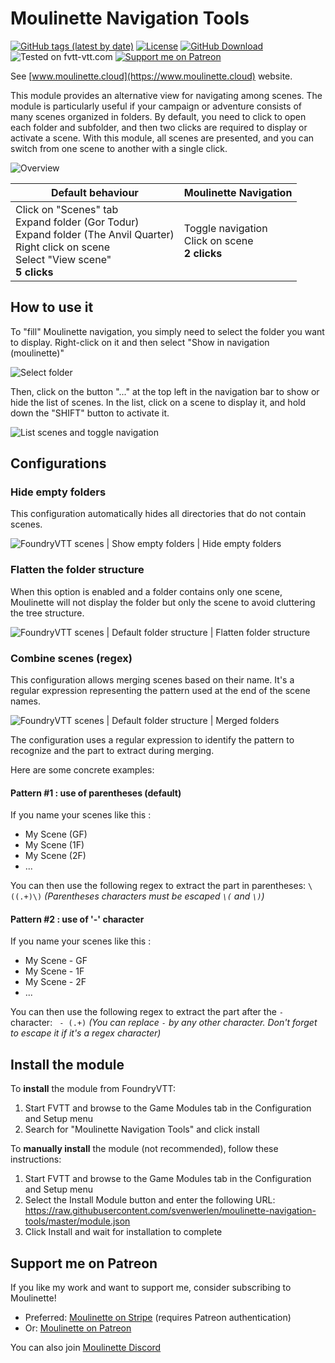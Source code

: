 # Moulinette Navigation Tools

[![GitHub tags (latest by date)](https://img.shields.io/github/v/tag/SvenWerlen/moulinette-navigation-tools)](https://github.com/SvenWerlen/moulinette-navigation-tools/releases)
[![License](https://img.shields.io/github/license/SvenWerlen/moulinette-navigation-tools)](https://github.com/SvenWerlen/moulinette-navigation-tools/LICENSE.txt)
[![GitHub Download](https://img.shields.io/badge/foundryvtt-Download-important)](#install)
![Tested on fvtt-vtt.com](https://img.shields.io/badge/Forge-Supported-green)
[![Support me on Patreon](https://img.shields.io/badge/patreon-Support%20me-informational)](https://www.patreon.com/moulinette)

See [www.moulinette.cloud](https://www.moulinette.cloud) website.

This module provides an alternative view for navigating among scenes. The module is particularly useful if your campaign or adventure consists of many scenes organized in folders. By default, you need to click to open each folder and subfolder, and then two clicks are required to display or activate a scene. With this module, all scenes are presented, and you can switch from one scene to another with a single click.

![Overview](docs/overview-annotated.jpg)


| Default behaviour | Moulinette Navigation |
| ----     | ----     |
| Click on "Scenes" tab<br>Expand folder (Gor Todur)<br>Expand folder (The Anvil Quarter)<br>Right click on scene<br> Select "View scene"<br>**5 clicks**   | Toggle navigation<br>Click on scene<br>**2 clicks**  |

## <a name="use"/>How to use it

To "fill" Moulinette navigation, you simply need to select the folder you want to display. Right-click on it and then select "Show in navigation (moulinette)"

![Select folder](docs/select-folder.jpg)

Then, click on the button "..." at the top left in the navigation bar to show or hide the list of scenes.
In the list, click on a scene to display it, and hold down the "SHIFT" button to activate it.

![List scenes and toggle navigation](docs/toggle-navigation.jpg)

## <a name="configurations"/>Configurations

### Hide empty folders

This configuration automatically hides all directories that do not contain scenes.

![FoundryVTT scenes | Show empty folders | Hide empty folders](docs/show-hide-empty-folders.jpg)

### Flatten the folder structure

When this option is enabled and a folder contains only one scene, Moulinette will not display the folder but only the scene to avoid cluttering the tree structure.

![FoundryVTT scenes | Default folder structure | Flatten folder structure](docs/flatten-folder-structure.jpg)

### Combine scenes (regex)

This configuration allows merging scenes based on their name. It's a regular expression representing the pattern used at the end of the scene names. 

![FoundryVTT scenes | Default folder structure | Merged folders](docs/merged-folders.jpg)

The configuration uses a regular expression to identify the pattern to recognize and the part to extract during merging.

Here are some concrete examples:

#### Pattern #1 : use of parentheses (default)

If you name your scenes like this : 
* My Scene (GF)
* My Scene (1F)
* My Scene (2F)
* ...

You can then use the following regex to extract the part in parentheses: ```\((.+)\)```
_(Parentheses characters must be escaped `\(` and `\)`)_

#### Pattern #2 : use of '-' character

If you name your scenes like this : 
* My Scene - GF
* My Scene - 1F
* My Scene - 2F
* ...

You can then use the following regex to extract the part after the `-` character: ``` - (.+)```
_(You can replace `-` by any other character. Don't forget to escape it if it's a regex character)_


## <a name="install"/>Install the module

To **install** the module from FoundryVTT:
1. Start FVTT and browse to the Game Modules tab in the Configuration and Setup menu
2. Search for "Moulinette Navigation Tools" and click install

To **manually install** the module (not recommended), follow these instructions:
1. Start FVTT and browse to the Game Modules tab in the Configuration and Setup menu
2. Select the Install Module button and enter the following URL: https://raw.githubusercontent.com/svenwerlen/moulinette-navigation-tools/master/module.json
3. Click Install and wait for installation to complete 

## <a name="support"/>Support me on Patreon

If you like my work and want to support me, consider subscribing to Moulinette!

* Preferred: [Moulinette on Stripe](https://assets.moulinette.cloud/pricing) (requires Patreon authentication)
* Or: [Moulinette on Patreon](https://www.patreon.com/moulinette)

You can also join [Moulinette Discord](https://discord.gg/xg3dcMQfP2)
